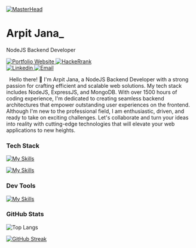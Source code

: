 [![MasterHead](https://i.pinimg.com/originals/2f/f4/28/2ff428006f3ade5f10beac69372062ab.gif)](https://rishavchanda.io)

<!-- Your title -->
# Arpit Jana_
NodeJS Backend  Developer


<!-- Your badges
You can use the website to generate badges: https://shields.io/
-->

<a href="https://arpitjana21.github.io/" target="_blank">
  <img src="https://img.shields.io/badge/_Portfolio-1F4958?style=flat&logo=appveyor&logoColor=white" alt="Portfolio Website">
</a>

<a href="https://www.hackerrank.com/arpitjana2103?hr_r=1" target="_blank">
  <img src="https://img.shields.io/badge/-Hackerrank-289f52?style=flat&logo=HackerRank&logoColor=white" alt="HackeRrank">
</a>
<br/>
<a href="https://www.linkedin.com/in/arpitjana2103/" target="_blank">
  <img src="https://img.shields.io/badge/-LinkedIn-blue?style=flat&logo=Linkedin&logoColor=white" alt="Linkedin">
</a>

<a href="mailto:arpitjana2103@gmail.com" target="_blank">
  <img src="https://img.shields.io/badge/-Send_Email-red?style=flat&logo=gmail&logoColor=white" alt="Email">
</a>


&nbsp;
Hello there! 👋 I'm Arpit Jana, a NodeJS Backend Developer with a strong passion for crafting efficient and scalable web solutions. My tech stack includes NodeJS, ExpressJS, and MongoDB. With over 1500 hours of coding experience, I'm dedicated to creating seamless backend architectures that empower outstanding user experiences on the frontend. Although I'm new to the professional field, I am enthusiastic, driven, and ready to take on exciting challenges. Let's collaborate and turn your ideas into reality with cutting-edge technologies that will elevate your web applications to new heights.

 
<h3 align="left">Tech Stack</h3>

[![My Skills](https://skillicons.dev/icons?i=html,css,js,typescript,cpp&theme=light)](https://skillicons.dev)

[![My Skills](https://skillicons.dev/icons?i=nodejs,expressjs,mongodb,mysql,redis,pug)](https://skillicons.dev)

<h3 align="left">Dev Tools</h3>

[![My Skills](https://skillicons.dev/icons?i=vscode,git,github,postman,githubactions,aws)](https://skillicons.dev)

<h3 align="left">GitHub Stats</h3>

![Top Langs](https://github-readme-stats.vercel.app/api/top-langs/?username=arpitjana21&layout=compact)

[![GitHub Streak](https://github-readme-streak-stats.herokuapp.com?user=arpitjana21)](https://git.io/streak-stats)
